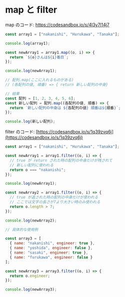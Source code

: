 # map と filter

map のコード: [https://codesandbox.io/s/4l3y7l14j7 ](https://codesandbox.io/s/4l3y7l14j7)

```js
const array1 = ["nakanishi", "Hurukawa", "Tanaka"];

console.log(array1);

const newArray1 = array1.map((o, i) => {
  return `${o}さんは${i}番目`;
});

console.log(newArray1);

// 配列.map(ここに入れるものがある)
// (各配列の値, 順番) => { return 新しい配列の中身}

// 結果
const 配列 = [1, 2, 3, 4, 5, 6];
const 新しい配列 = 配列.map((各配列の値, 順番) => {
  return `新しい配列の中身は ${各配列の値} 順番は${順番}`;
});

console.log(新しい配列);

```

filter のコード: [https://codesandbox.io/s/1q39zvq6j](https://codesandbox.io/s/1q39zvq6j)

```js
const array1 = ["nakanishi", "Hurukawa", "Tanaka"];

const newArray1 = array1.filter((o, i) => {
  // true が return された時の配列の中身だけが残されて
  // 新しい配列に使われる
  return o === "nakanishi";
});

console.log(newArray1);

const newArray2 = array1.filter((o, i) => {
  // true が返された時の配列の中身だけが使われる
  // ここでは文字の長さが7より大きい時のみ使われる
  return o.length > 7;
});

console.log(newArray2);

// 具体的な使用例

const array3 = [
  { name: "nakanishi", engineer: true },
  { name: "yoshida", engineer: false },
  { name: "sasaki", engineer: true },
  { name: "furukawa", engineer: false }
];

const newArray3 = array3.filter((o, i) => {
  return o.engineer;
});

console.log(newArray3);
```
